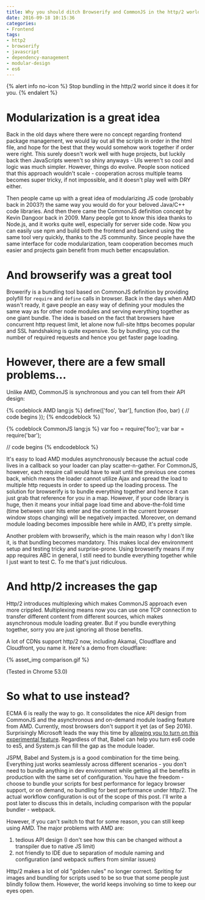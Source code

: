 ```yaml
---
title: Why you should ditch Browserify and CommonJS in the http/2 world
date: 2016-09-18 10:15:36
categories:
- Frontend
tags:
- http2
- browserify
- javascript
- dependency-management
- modular-design
- es6
---
```


{% alert info no-icon %}
Stop bundling in the http/2 world since it does it for you.
{% endalert %}

<!-- toc -->

# Modularization is a great idea

Back in the old days where there were no concept regarding frontend package management, we would lay out all the scripts in order in the html file, and hope for the best that they would somehow work together if order were right. This surely doesn't work well with huge projects, but luckily back then JavaScripts weren't so shiny anyways - UIs weren't so cool and logic was much simpler. However, things do evolve. People soon noticed that this approach wouldn't scale - cooperation across multiple teams becomes super tricky, if not impossible, and it doesn't play well with DRY either.

Then people came up with a great idea of modularizing JS code (probably back in 2003?) the same way you would do for your beloved Java/C++ code libraries. And then there came the CommonJS definition concept by Kevin Dangoor back in 2009. Many people got to know this idea thanks to Node.js, and it works quite well, especially for server side code. Now you can easily use npm and build both the frontend and backend using the same tool very quickly, thanks to the JS community. Since people have the same interface for code modularization, team cooperation becomes much easier and projects gain benefit from much better encapsulation.

<!-- more -->

# And browserify was a great tool

Browerify is a bundling tool based on CommonJS definition by providing polyfill for `require` and `define` calls in browser. Back in the days when AMD wasn't ready, it gave people an easy way of defining your modules the same way as for other node modules and serving everything together as one giant bundle. The idea is based on the fact that browsers have concurrent http request limit, let alone now full-site https becomes popular and SSL handshaking is quite expensive. So by bundling, you cut the number of required requests and hence you get faster page loading.

# However, there are a few small problems...

Unlike AMD, CommonJS is synchronous and you can tell from their API design:

{% codeblock AMD lang:js %}
define(['foo', 'bar'], function (foo, bar) {
    // code begins
});
{% endcodeblock %}

{% codeblock CommonJS lang:js %}
var foo = require('foo');
var bar = require('bar');

// code begins
{% endcodeblock %}

It's easy to load AMD modules asynchronously because the actual code lives in a callback so your loader can play scatter-n-gather. For CommonJS, however, each require call would have to wait until the previous one comes back, which means the loader cannot utilize Ajax and spread the load to multiple http requests in order to speed up the loading process. The solution for browserify is to bundle everything together and hence it can just grab that reference for you in a map. However, if your code library is huge, then it means your initial page load time and above-the-fold time (time between user hits enter and the content in the current browser window stops changing) will be negatively impacted. Moreover, on demand module loading becomes impossible here while in AMD, it's pretty simple.

Another problem with browserify, which is the main reason why I don't like it, is that bundling becomes mandatory. This makes local dev environment setup and testing tricky and surprise-prone. Using browserify means if my app requires ABC in general, I still need to bundle everything together while I just want to test C. To me that's just ridiculous.

# And http/2 increases the gap

Http/2 introduces multiplexing which makes CommonJS approach even more crippled. Multiplexing means now you can use one TCP connection to transfer different content from different sources, which makes asynchronous module loading greater. But if you bundle everything together, sorry you are just ignoring all those benefits.

A lot of CDNs support http/2 now, including Akamai, Cloudflare and Cloudfront, you name it. Here's a demo from cloudflare:

{% asset_img comparison.gif %}

(Tested in Chrome 53.0)

# So what to use instead?

ECMA 6 is really the way to go. It consolidates the nice API design from CommonJS and the asynchronous and on-demand module loading feature from AMD. Currently, most browsers don't support it yet (as of Sep 2016). Surprisingly Microsoft leads the way this time by [allowing you to turn on this experimental feature](https://blogs.windows.com/msedgedev/2016/05/17/es6-modules-and-beyond). Regardless of that, Babel can help you turn es6 code to es5, and System.js can fill the gap as the module loader.

JSPM, Babel and System.js is a good combination for the time being. Everything just works seamlessly across different scenarios - you don't need to bundle anything in dev environment while getting all the benefits in production with the same set of configuration. You have the freedom - choose to bundle your scripts for best performance for legacy browser support, or on demand, no bundling for best performance under http/2. The actual workflow configuration is out of the scope of this post. I'll write a post later to discuss this in details, including comparison with the popular bundler - webpack.

However, if you can't switch to that for some reason, you can still keep using AMD. The major problems with AMD are:

1. tedious API design (I don't see how this can be changed without a transpiler due to native JS limit)
2. not friendly to IDE due to separation of module naming and configuration (and webpack suffers from similar issues)

Http/2 makes a lot of old "golden rules" no longer correct. Spriting for images and bundling for scripts used to be so true that some people just blindly follow them. However, the world keeps involving so time to keep our eyes open.